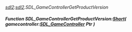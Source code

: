 _[sdl2](../../modules/sdl2/sdl2-module.md):[sdl2](../../modules/sdl2/sdl2-module.md).SDL\_GameControllerGetProductVersion_
##### Function SDL\_GameControllerGetProductVersion:[Short](../../modules/wonkey/wonkey-types-short.md)( gamecontroller:[SDL_GameController](../../modules/sdl2/sdl2-sdl_gamecontroller.md) Ptr )
